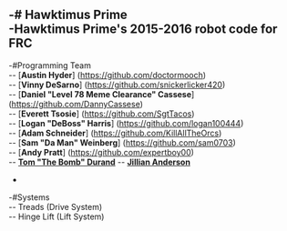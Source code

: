 -# Hawktimus Prime 		
 -Hawktimus Prime's 2015-2016 robot code for FRC		
 -		
 -#Programming Team		
 -- [**Austin Hyder**] (https://github.com/doctormooch)		
 -- [**Vinny DeSarno**] (https://github.com/snickerlicker420)		
 -- [**Daniel "Level 78 Meme Clearance" Cassese**] (https://github.com/DannyCassese)		
 -- [**Everett Tsosie**] (https://github.com/SgtTacos)		
 -- [**Logan "DeBoss" Harris**] (https://github.com/logan100444)		
 -- [**Adam Schneider**] (https://github.com/KillAllTheOrcs)		
 -- [**Sam "Da Man" Weinberg**] (https://github.com/sam0703)		
 -- [**Andy Pratt**] (https://github.com/expertboy00)		
 -- [**Tom "The Bomb" Durand**](https://github.com/DurandThomas)
 -- [**Jillian Anderson**](https://github.com/galaxygaleas)
 
 -		
 -#Systems		
 -- Treads (Drive System)		
 -- Hinge Lift (Lift System)
